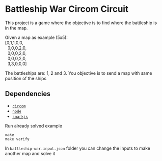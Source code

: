 # Battleship War Circom Circuit

This project is a game where the objective is to find where the battleship is in the map.

Given a map as example (5x5):
<br>[0,1,1,0,0,<br>
&nbsp;&nbsp;0,0,0,2,0,<br>
&nbsp;&nbsp;0,0,0,2,0,<br>
&nbsp;&nbsp;0,0,0,2,0,<br>
&nbsp;&nbsp;3,3,0,0,0]

The battleships are: 1, 2 and 3.
You objective is to send a map with same position of the ships.

## Dependencies

* [`circom`](https://github.com/iden3/circom)
* [`node`](https://nodejs.org/en/)
* [`snarkjs`](https://github.com/iden3/snarkjs)

Run already solved example

```
make
make verify
```


In `battleship-war.input.json` folder you can change the inputs to make another map and solve it
